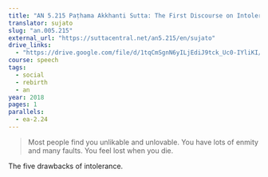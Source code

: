 ```yaml
---
title: "AN 5.215 Paṭhama Akkhanti Sutta: The First Discourse on Intolerance"
translator: sujato
slug: "an.005.215"
external_url: "https://suttacentral.net/an5.215/en/sujato"
drive_links:
  - "https://drive.google.com/file/d/1tqCmSgnN6yILjEdiJ9tck_Uc0-IYliKI/view?usp=drivesdk"
course: speech
tags:
  - social
  - rebirth
  - an
year: 2018
pages: 1
parallels:
  - ea-2.24
---
```


> Most people find you unlikable and unlovable. You have lots of enmity and many faults. You feel lost when you die.

The five drawbacks of intolerance.
